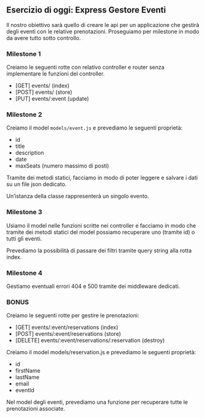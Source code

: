 ## Esercizio di oggi: Express Gestore Eventi

Il nostro obiettivo sarà quello di creare le api per un applicazione che gestirà degli eventi con le relative prenotazioni. Proseguiamo per milestone in modo da avere tutto sotto controllo.

### Milestone 1

Creiamo le seguenti rotte con relativo controller e router senza implementare le funzioni del controller.

- [GET] events/ (index)
- [POST] events/ (store)
- [PUT] events/:event (update)

### Milestone 2

Creiamo il model `models/event.js` e prevediamo le seguenti proprietà:

- id
- title
- description
- date
- maxSeats (numero massimo di posti)

Tramite dei metodi statici, facciamo in modo di poter leggere e salvare i dati su un file json dedicato.

Un’istanza della classe rappresenterà un singolo evento.

### Milestone 3
Usiamo il model nelle funzioni scritte nei controller e facciamo in modo che tramite dei metodi statici del model possiamo recuperare uno (tramite id) o tutti gli eventi.

Prevediamo la possibilità di passare dei filtri tramite query string alla rotta index.

### Milestone 4

Gestiamo eventuali errori 404 e 500 tramite dei middleware dedicati.

### BONUS 

Creiamo le seguenti rotte per gestire le prenotazioni:

- [GET] events/:event/reservations (index)
- [POST] events/:event/reservations (store)
- [DELETE] events/:event/reservations/:reservation (destroy)

Creiamo il model models/reservation.js e prevediamo le seguenti proprietà:

- id
- firstName
- lastName
- email
- eventId

Nel model degli eventi, prevediamo una funzione per recuperare tutte le prenotazioni associate.